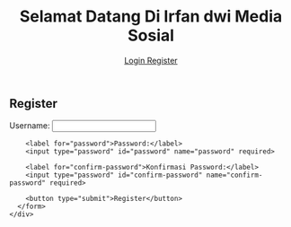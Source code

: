 <!DOCTYPE html>
<html lang="id">
<head>
  <meta charset="UTF-8">
  <meta name="viewport" content="width=device-width, initial-scale=1">
  <title>Irfan Dwi Media Sosial</title>
  <link rel="stylesheet" href="Media Sosial - Register.css">
</head>
<body>
  <header>
    <h1>Selamat Datang Di Irfan dwi Media Sosial</h1>
    <a href="#">Login Register</a>
  </header>

  <main>
    <div class="card">
      <h2>Register</h2>
      <form>
        <label for="username">Username:</label>
        <input type="text" id="username" name="username" required>

        <label for="password">Password:</label>
        <input type="password" id="password" name="password" required>

        <label for="confirm-password">Konfirmasi Password:</label>
        <input type="password" id="confirm-password" name="confirm-password" required>

        <button type="submit">Register</button>
      </form>
    </div>
  </main>
</body>
</html>
